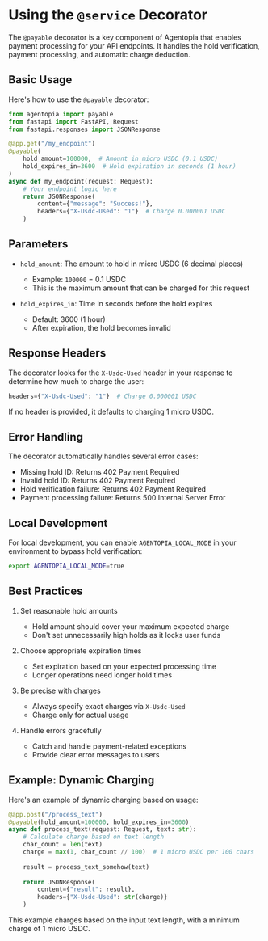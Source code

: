 # Using the `@service` Decorator

The `@payable` decorator is a key component of Agentopia that enables payment processing for your API endpoints. It handles the hold verification, payment processing, and automatic charge deduction.

## Basic Usage

Here's how to use the `@payable` decorator:

```python
from agentopia import payable
from fastapi import FastAPI, Request
from fastapi.responses import JSONResponse

@app.get("/my_endpoint")
@payable(
    hold_amount=100000,  # Amount in micro USDC (0.1 USDC)
    hold_expires_in=3600  # Hold expiration in seconds (1 hour)
)
async def my_endpoint(request: Request):
    # Your endpoint logic here
    return JSONResponse(
        content={"message": "Success!"},
        headers={"X-Usdc-Used": "1"}  # Charge 0.000001 USDC
    )
```

## Parameters

- `hold_amount`: The amount to hold in micro USDC (6 decimal places)
  - Example: `100000` = 0.1 USDC
  - This is the maximum amount that can be charged for this request
  
- `hold_expires_in`: Time in seconds before the hold expires
  - Default: 3600 (1 hour)
  - After expiration, the hold becomes invalid

## Response Headers

The decorator looks for the `X-Usdc-Used` header in your response to determine how much to charge the user:

```python
headers={"X-Usdc-Used": "1"}  # Charge 0.000001 USDC
```

If no header is provided, it defaults to charging 1 micro USDC.

## Error Handling

The decorator automatically handles several error cases:

- Missing hold ID: Returns 402 Payment Required
- Invalid hold ID: Returns 402 Payment Required
- Hold verification failure: Returns 402 Payment Required
- Payment processing failure: Returns 500 Internal Server Error

## Local Development

For local development, you can enable `AGENTOPIA_LOCAL_MODE` in your environment to bypass hold verification:

```bash
export AGENTOPIA_LOCAL_MODE=true
```

## Best Practices

1. Set reasonable hold amounts
   - Hold amount should cover your maximum expected charge
   - Don't set unnecessarily high holds as it locks user funds

2. Choose appropriate expiration times
   - Set expiration based on your expected processing time
   - Longer operations need longer hold times

3. Be precise with charges
   - Always specify exact charges via `X-Usdc-Used`
   - Charge only for actual usage

4. Handle errors gracefully
   - Catch and handle payment-related exceptions
   - Provide clear error messages to users

## Example: Dynamic Charging

Here's an example of dynamic charging based on usage:

```python
@app.post("/process_text")
@payable(hold_amount=100000, hold_expires_in=3600)
async def process_text(request: Request, text: str):
    # Calculate charge based on text length
    char_count = len(text)
    charge = max(1, char_count // 100)  # 1 micro USDC per 100 chars
    
    result = process_text_somehow(text)
    
    return JSONResponse(
        content={"result": result},
        headers={"X-Usdc-Used": str(charge)}
    )
```

This example charges based on the input text length, with a minimum charge of 1 micro USDC.
